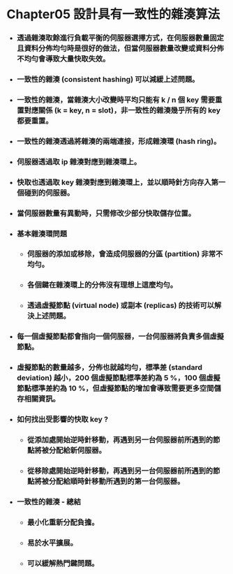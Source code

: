 Chapter05 設計具有一致性的雜湊算法
=====
* ### 透過雜湊取餘進行負載平衡的伺服器選擇方式，在伺服器數量固定且資料分佈均勻時是很好的做法，但當伺服器數量改變或資料分佈不均勻會導致大量快取失效。
* ### 一致性的雜湊 (consistent hashing) 可以減緩上述問題。
* ### 一致性的雜湊，當雜湊大小改變時平均只能有 k / n 個 key 需要重置對應關係 (k = key, n = slot)，非一致性的雜湊幾乎所有的 key 都要重置。
* ### 一致性的雜湊透過將雜湊的兩端連接，形成雜湊環 (hash ring)。
* ### 伺服器透過取 ip 雜湊對應到雜湊環上。
* ### 快取也透過取 key 雜湊對應到雜湊環上，並以順時針方向存入第一個碰到的伺服器。
* ### 當伺服器數量有異動時，只需修改少部分快取儲存位置。
* ### 基本雜湊環問題
    * ### 伺服器的添加或移除，會造成伺服器的分區 (partition) 非常不均勻。
    * ### 各個鍵在雜湊環上的分佈沒有理想上這麼均勻。
    * ### 透過虛擬節點 (virtual node) 或副本 (replicas) 的技術可以解決上述問題。
* ### 每一個虛擬節點都會指向一個伺服器，一台伺服器將負責多個虛擬節點。
* ### 虛擬節點的數量越多，分佈也就越均勻，標準差 (standard deviation) 越小，200 個虛擬節點標準差約為 5 %，100 個虛擬節點標準差約為 10 %，但虛擬節點的增加會導致需要更多空間儲存相關資訊。
* ### 如何找出受影響的快取 key ?
    * ### 從添加處開始逆時針移動，再遇到另一台伺服器前所遇到的節點將被分配給新伺服器。
    * ### 從移除處開始逆時針移動，再遇到另一台伺服器前所遇到的節點將被分配給順時針移動所遇到的第一台伺服器。
* ### 一致性的雜湊 - 總結
    * ### 最小化重新分配負擔。
    * ### 易於水平擴展。
    * ### 可以緩解熱門鍵問題。
<br />
